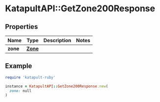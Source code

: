 # KatapultAPI::GetZone200Response

## Properties

| Name | Type | Description | Notes |
| ---- | ---- | ----------- | ----- |
| **zone** | [**Zone**](Zone.md) |  |  |

## Example

```ruby
require 'katapult-ruby'

instance = KatapultAPI::GetZone200Response.new(
  zone: null
)
```

